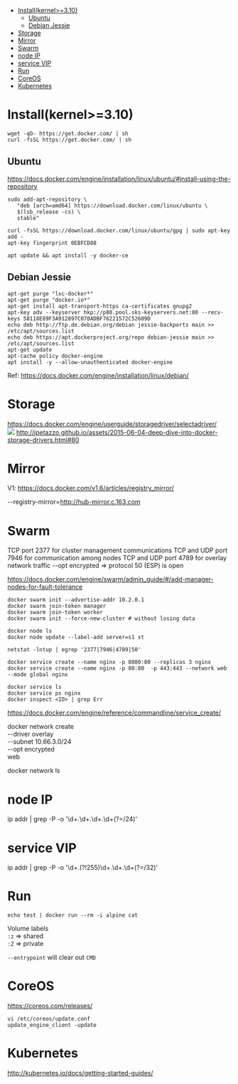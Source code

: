 <!-- TOC -->

- [Install(kernel>=3.10)](#installkernel310)
    - [Ubuntu](#ubuntu)
    - [Debian Jessie](#debian-jessie)
- [Storage](#storage)
- [Mirror](#mirror)
- [Swarm](#swarm)
- [node IP](#node-ip)
- [service VIP](#service-vip)
- [Run](#run)
- [CoreOS](#coreos)
- [Kubernetes](#kubernetes)

<!-- /TOC -->

# Install(kernel>=3.10)
```
wget -qO- https://get.docker.com/ | sh
curl -fsSL https://get.docker.com/ | sh
```

## Ubuntu
https://docs.docker.com/engine/installation/linux/ubuntu/#install-using-the-repository
```
sudo add-apt-repository \
   "deb [arch=amd64] https://download.docker.com/linux/ubuntu \
   $(lsb_release -cs) \
   stable"

curl -fsSL https://download.docker.com/linux/ubuntu/gpg | sudo apt-key add -
apt-key fingerprint 0EBFCD88

apt update && apt install -y docker-ce
```

## Debian Jessie
```
apt-get purge "lxc-docker*"
apt-get purge "docker.io*"
apt-get install apt-transport-https ca-certificates gnupg2
apt-key adv --keyserver hkp://p80.pool.sks-keyservers.net:80 --recv-keys 58118E89F3A912897C070ADBF76221572C52609D
echo deb http://ftp.de.debian.org/debian jessie-backports main >> /etc/apt/sources.list
echo deb https://apt.dockerproject.org/repo debian-jessie main >> /etc/apt/sources.list
apt-get update
apt-cache policy docker-engine
apt install -y --allow-unauthenticated docker-engine
```
Ref: https://docs.docker.com/engine/installation/linux/debian/

# Storage
https://docs.docker.com/engine/userguide/storagedriver/selectadriver/  
![](https://docs.docker.com/engine/userguide/storagedriver/images/driver-pros-cons.png)
http://jpetazzo.github.io/assets/2015-06-04-deep-dive-into-docker-storage-drivers.html#80  

# Mirror
V1: https://docs.docker.com/v1.6/articles/registry_mirror/

--registry-mirror=http://hub-mirror.c.163.com

# Swarm
TCP port 2377 for cluster management communications
TCP and UDP port 7946 for communication among nodes
TCP and UDP port 4789 for overlay network traffic
--opt encrypted => protocol 50 (ESP) is open

https://docs.docker.com/engine/swarm/admin_guide/#/add-manager-nodes-for-fault-tolerance
```
docker swarm init --advertise-addr 10.2.0.1
docker swarm join-token manager
docker swarm join-token worker
docker swarm init --force-new-cluster # without losing data

docker node ls
docker node update --label-add server=s1 st

netstat -lntup | egrep '2377|7946|4789|50'

docker service create --name nginx -p 8080:80 --replicas 3 nginx
docker service create --name nginx -p 80:80  -p 443:443 --network web --mode global nginx

docker service ls
docker service ps nginx
docker inspect <ID> | grep Err
```
https://docs.docker.com/engine/reference/commandline/service_create/

docker network create \
  --driver overlay \
  --subnet 10.66.3.0/24 \
  --opt encrypted \
  web

docker network ls

# node IP
ip addr | grep -P -o '\d+\.\d+\.\d+\.\d+(?=/24)'
# service VIP
ip addr | grep -P -o '\d+\.(?!255)\d+\.\d+\.\d+(?=/32)'

# Run
```
echo test | docker run --rm -i alpine cat
```

Volume labels  
`:z` => shared  
`:Z` => private

`--entrypoint` will clear out `CMD`

# CoreOS
https://coreos.com/releases/
```
vi /etc/coreos/update.conf
update_engine_client -update
```

# Kubernetes
http://kubernetes.io/docs/getting-started-guides/